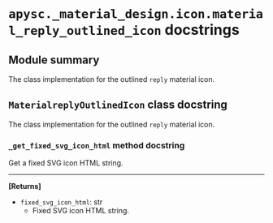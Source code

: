 # `apysc._material_design.icon.material_reply_outlined_icon` docstrings

## Module summary

The class implementation for the outlined `reply` material icon.

## `MaterialreplyOutlinedIcon` class docstring

The class implementation for the outlined `reply` material icon.

### `_get_fixed_svg_icon_html` method docstring

Get a fixed SVG icon HTML string.<hr>

**[Returns]**

- `fixed_svg_icon_html`: str
  - Fixed SVG icon HTML string.